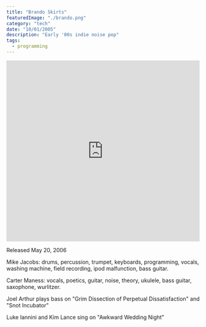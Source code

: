 ```yaml
---
title: "Brando Skirts"
featuredImage: "./brando.png"
category: "tech"
date: "10/01/2005"
description: "Early '00s indie noise pop"
tags:
  - programming
---
```


<iframe style="border: 0; width: 100%; max-width:100% !important; height: 472px;" src="https://bandcamp.com/EmbeddedPlayer/album=4038781229/size=large/bgcol=ffffff/linkcol=0687f5/artwork=small/transparent=true/" seamless><a href="http://brandoskirts.bandcamp.com/album/buffalo-buffalo-buffalo">Buffalo Buffalo Buffalo by Brando Skirts</a></iframe>

Released May 20, 2006

Mike Jacobs: drums, percussion, trumpet, keyboards, programming, vocals, washing machine, field recording, ipod malfunction, bass guitar.

Carter Maness: vocals, poetics, guitar, noise, theory, ukulele, bass guitar, saxophone, wurlitzer.

Joel Arthur plays bass on "Grim Dissection of Perpetual Dissatisfaction" and "Snot Incubator"

Luke Iannini and Kim Lance sing on "Awkward Wedding Night"
